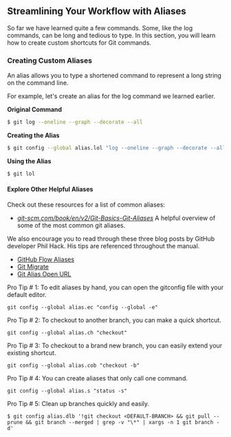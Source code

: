 ## Streamlining Your Workflow with Aliases

So far we have learned quite a few commands. Some, like the log commands, can be long and tedious to type. In this section, you will learn how to create custom shortcuts for Git commands.

### Creating Custom Aliases

An alias allows you to type a shortened command to represent a long string on the command line.

For example, let's create an alias for the log command we learned earlier.

**Original Command**
```sh
$ git log --oneline --graph --decorate --all
```

**Creating the Alias**
```sh
$ git config --global alias.lol "log --oneline --graph --decorate --all"
```

**Using the Alias**
```sh
$ git lol
```

#### Explore Other Helpful Aliases

Check out these resources for a list of common aliases:

- *[git-scm.com/book/en/v2/Git-Basics-Git-Aliases](https://git-scm.com/book/en/v2/Git-Basics-Git-Aliases)* A helpful overview of some of the most common git aliases.

We also encourage you to read through these three blog posts by GitHub developer Phil Hack. His tips are referenced throughout the manual.

- [GitHub Flow Aliases](http://haacked.com/archive/2014/07/28/github-flow-aliases/)
- [Git Migrate](http://haacked.com/archive/2015/06/29/git-migrate/)
- [Git Alias Open URL](http://haacked.com/archive/2017/01/04/git-alias-open-url/)


Pro Tip # 1:  To edit aliases by hand, you can open the gitconfig file with your default editor.
```
git config --global alias.ec "config --global -e"
```

Pro Tip # 2: To checkout to another branch, you can make a quick shortcut.
```
git config --global alias.ch "checkout"
```

Pro Tip # 3: To checkout to a brand new branch, you can easily extend your existing shortcut.
```
git config --global alias.cob "checkout -b"
```

Pro Tip # 4: You can create aliases that only call one command.
```
git config --global alias.s "status -s"
```

Pro Tip # 5: Clean up branches quickly and easily.
```
$ git config alias.dlb '!git checkout <DEFAULT-BRANCH> && git pull --prune && git branch --merged | grep -v "\*" | xargs -n 1 git branch -d'
```
